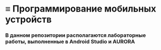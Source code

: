 # ≡ Программирование мобильных устройств
### В данном репозитории располагаются лабораторные работы, выполненные в Android Studio и AURORA

